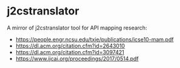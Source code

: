 # j2cstranslator

A mirror of j2cstranslator tool for API mapping research:

- https://people.engr.ncsu.edu/txie/publications/icse10-mam.pdf
- https://dl.acm.org/citation.cfm?id=2643010
- https://dl.acm.org/citation.cfm?id=3097421
- https://www.ijcai.org/proceedings/2017/0514.pdf
